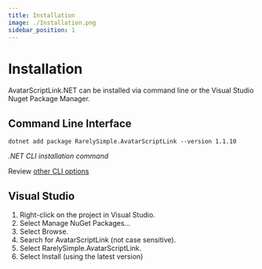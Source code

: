 ```yaml
---
title: Installation
image: ./Installation.png
sidebar_position: 1
---
```


# Installation

AvatarScriptLink.NET can be installed via command line or the Visual Studio Nuget Package Manager.

## Command Line Interface
```
dotnet add package RarelySimple.AvatarScriptLink --version 1.1.10
```
*.NET CLI installation command*

Review [other CLI options](https://www.nuget.org/packages/RarelySimple.AvatarScriptLink)

## Visual Studio

1. Right-click on the project in Visual Studio.
2. Select Manage NuGet Packages...
3. Select Browse.
4. Search for AvatarScriptLink (not case sensitive).
5. Select RarelySimple.AvatarScriptLink.
6. Select Install (using the latest version)
